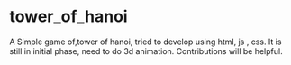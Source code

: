 # tower_of_hanoi

A Simple game of,tower of hanoi, tried to develop using html, js , css. It is still in initial phase, need to do 3d animation. Contributions will be helpful.
